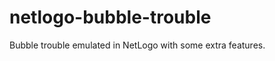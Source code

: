 netlogo-bubble-trouble
======================

Bubble trouble emulated in NetLogo with some extra features.
